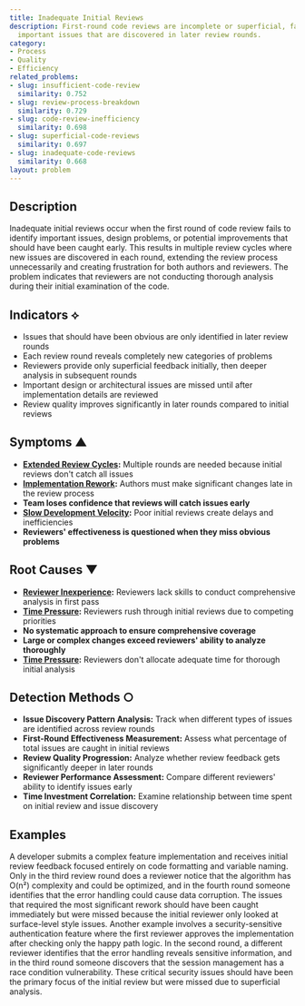 ```yaml
---
title: Inadequate Initial Reviews
description: First-round code reviews are incomplete or superficial, failing to identify
  important issues that are discovered in later review rounds.
category:
- Process
- Quality
- Efficiency
related_problems:
- slug: insufficient-code-review
  similarity: 0.752
- slug: review-process-breakdown
  similarity: 0.729
- slug: code-review-inefficiency
  similarity: 0.698
- slug: superficial-code-reviews
  similarity: 0.697
- slug: inadequate-code-reviews
  similarity: 0.668
layout: problem
---
```


## Description

Inadequate initial reviews occur when the first round of code review fails to identify important issues, design problems, or potential improvements that should have been caught early. This results in multiple review cycles where new issues are discovered in each round, extending the review process unnecessarily and creating frustration for both authors and reviewers. The problem indicates that reviewers are not conducting thorough analysis during their initial examination of the code.

## Indicators ⟡

- Issues that should have been obvious are only identified in later review rounds
- Each review round reveals completely new categories of problems
- Reviewers provide only superficial feedback initially, then deeper analysis in subsequent rounds
- Important design or architectural issues are missed until after implementation details are reviewed
- Review quality improves significantly in later rounds compared to initial reviews

## Symptoms ▲

- **[Extended Review Cycles](extended-review-cycles.md):** Multiple rounds are needed because initial reviews don't catch all issues
- **[Implementation Rework](implementation-rework.md):** Authors must make significant changes late in the review process
- **Team loses confidence that reviews will catch issues early**
- **[Slow Development Velocity](slow-development-velocity.md):** Poor initial reviews create delays and inefficiencies
- **Reviewers' effectiveness is questioned when they miss obvious problems**

## Root Causes ▼

- **[Reviewer Inexperience](reviewer-inexperience.md):** Reviewers lack skills to conduct comprehensive analysis in first pass
- **[Time Pressure](time-pressure.md):** Reviewers rush through initial reviews due to competing priorities
- **No systematic approach to ensure comprehensive coverage**
- **Large or complex changes exceed reviewers' ability to analyze thoroughly**
- **[Time Pressure](time-pressure.md):** Reviewers don't allocate adequate time for thorough initial analysis

## Detection Methods ○

- **Issue Discovery Pattern Analysis:** Track when different types of issues are identified across review rounds
- **First-Round Effectiveness Measurement:** Assess what percentage of total issues are caught in initial reviews
- **Review Quality Progression:** Analyze whether review feedback gets significantly deeper in later rounds
- **Reviewer Performance Assessment:** Compare different reviewers' ability to identify issues early
- **Time Investment Correlation:** Examine relationship between time spent on initial review and issue discovery

## Examples

A developer submits a complex feature implementation and receives initial review feedback focused entirely on code formatting and variable naming. Only in the third review round does a reviewer notice that the algorithm has O(n²) complexity and could be optimized, and in the fourth round someone identifies that the error handling could cause data corruption. The issues that required the most significant rework should have been caught immediately but were missed because the initial reviewer only looked at surface-level style issues. Another example involves a security-sensitive authentication feature where the first reviewer approves the implementation after checking only the happy path logic. In the second round, a different reviewer identifies that the error handling reveals sensitive information, and in the third round someone discovers that the session management has a race condition vulnerability. These critical security issues should have been the primary focus of the initial review but were missed due to superficial analysis.
